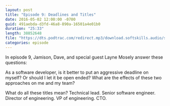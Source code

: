 ```yaml
---
layout: post
title: "Episode 9: Deadlines and Titles"
date: 2016-05-02 12:00:00 -0700
guid: 491aebda-d3fd-46a8-890a-16501a4e01b0
duration: "25:33"
length: 38852648
file: "https://dts.podtrac.com/redirect.mp3/download.softskills.audio/sse-009.mp3"
categories: episode
---
```






In episode 9, Jamison, Dave, and special guest Layne Mosely answer these questions:

As a software developer, is it better to put an aggressive deadline on myself? Or should I let it be open ended? What are the effects of these two approaches on me and my team?

What do all these titles mean? Technical lead. Senior software engineer. Director of engineering. VP of engineering. CTO.



